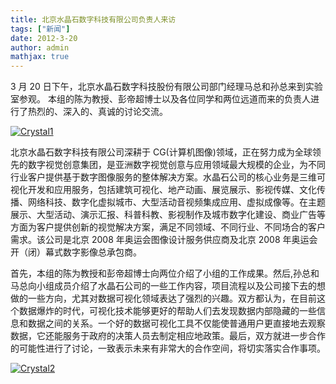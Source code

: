 ```yaml
---
title: 北京水晶石数字科技有限公司负责人来访
tags: ["新闻"]
date: 2012-3-20
author: admin
mathjax: true
---
```


3 月 20 日下午，北京水晶石数字科技股份有限公司部门经理马总和孙总来到实验室参观。 本组的陈为教授、彭帝超博士以及各位同学和两位远道而来的负责人进行了热烈的、深入的、真诚的讨论交流。

[![Crystal1](http://www.cad.zju.edu.cn/home/vagblog/wp-content/uploads/2012/06/Crystal1.jpg)](http://www.cad.zju.edu.cn/home/vagblog/wp-content/uploads/2012/06/Crystal1.jpg)

北京水晶石数字科技有限公司深耕于 CG(计算机图像)领域，正在努力成为全球领先的数字视觉创意集团，是亚洲数字视觉创意与应用领域最大规模的企业，为不同行业客户提供基于数字图像服务的整体解决方案。水晶石公司的核心业务是三维可视化开发和应用服务，包括建筑可视化、地产动画、展览展示、影视传媒、文化传播、网络科技、数字化虚拟城市、大型活动音视频集成应用、虚拟成像等。在主题展示、大型活动、演示汇报、科普科教、影视制作及城市数字化建设、商业广告等方面为客户提供创新的视觉解决方案，满足不同领域、不同行业、不同场合的客户需求。该公司是北京 2008 年奥运会图像设计服务供应商及北京 2008 年奥运会开（闭）幕式数字影像总承包商。

首先，本组的陈为教授和彭帝超博士向两位介绍了小组的工作成果。然后,孙总和马总向小组成员介绍了水晶石公司的一些工作内容，项目流程以及公司接下去的想做的一些方向，尤其对数据可视化领域表达了强烈的兴趣。双方都认为，在目前这个数据爆炸的时代，可视化技术能够更好的帮助人们去发现数据内部隐藏的一些信息和数据之间的关系。一个好的数据可视化工具不仅能使普通用户更直接地去观察数据，它还能服务于政府的决策人员去制定相应地政策。最后，双方就进一步合作的可能性进行了讨论，一致表示未来有非常大的合作空间，将切实落实合作事项。

[![Crystal2](http://www.cad.zju.edu.cn/home/vagblog/wp-content/uploads/2012/06/Crystal2.jpg)](http://www.cad.zju.edu.cn/home/vagblog/wp-content/uploads/2012/06/Crystal2.jpg)
